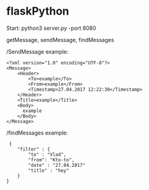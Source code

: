 # flaskPython

  Start: python3 server.py -port 8080
  
  getMessage, sendMessage, findMessages
  
  /SendMessage example: 
    
    <?xml version="1.0" encoding="UTF-8"?>
    <Message>
        <Header>
            <To>example</To>
            <From>example</From>
            <Timestamp>27.04.2017 12:22:30</Timestamp>
        </Header>
        <Title>example</Title>
        <Body>
          example
        </Body>
    </Message>
    
  /findMessages example:
    
     {
        "filter" : {
            "to" : "Vlad",
            "from": "Kto-to",
            "date" : "27.04.2017"
            "title" : "hey"
        }
    }
    
    
